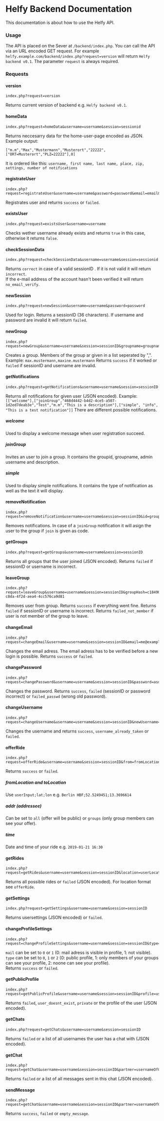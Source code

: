 # Helfy Backend Documentation
This documentation is about how to use the Helfy API.
  
### Usage
The API is placed on the Sever at `/backend/index.php`.
You can call the API via an URL encoded GET request.
For example `helfy.example.com/backend/index.php?request=version` will return `Helfy backend v0.1`.
The parameter `request` is always required.
  
### Requests
#### version
    index.php?request=version
Returns current version of backend e.g. `Helfy backend v0.1`.
  
#### homeData
    index.php?request=homeData&username=username&session=sessionid
Returns neccesarry data for the home-user-page encoded as JSON. Example output:

    ["m.m","Max","Mustermann","Musterort","22222",["ORT=Musterort","PLZ=22222"],0]

It is ordered like this: `username, first name, last name, place, zip, settings, number of notifications`

#### registrateUser
    index.php?request=registrateUser&username=username&password=password&email=email&vname=firstName&nname=lastName&ort=place&plz=zip
Registrates user and returns `success` or `failed`.

#### existsUser
    index.php?request=existsUser&username=username
Checks wether username already exists and returns `true` in this case, otherwise it returns `false`.

#### checkSessionData
    index.php?request=checkSessionData&username=username&session=sessionid
Returns `correct` in case of a valid sessionID . If it is not valid it will return `incorrect`.  
If the e-mail address of the account hasn't been verified it will return `no_email_verify`.

#### newSession
    index.php?request=newSession&username=username&password=password
Used for login. Returns a sessionID (36 characters). If username and password are invalid it will return `failed`.

#### newGroup
    index.php?request=newGroup&username=username&session=sessionID&groupname=groupname&description=description&users=members
Creates a group. Members of the group ar given in a list seperated by ",".
Example: `max.mustermann,maxine.mustermann`
Returns `success` if it worked or `failed` if sessionID and username are invalid.

#### getNotifications
    index.php?request=getNotifications&username=username&session=sessionID
Returns all notifications for given user (JSON encoded).
Example: `[["welcome"],["joinGroup","468d4442-b4d2-4ce5-a507-1d2ed7deab3e","Test","m.m","This is a description"],["simple", "info", "This is a test notification"]]`
There are different possible notifications.
##### welcome
Used to display a welcome message when user registration succeed.
##### joinGroup
Invites an user to join a group. It contains the groupid, groupname, admin username and description.
##### simple
Used to display simple notifications. It contains the type of notification as well as the text it will display.

#### removeNotification
    index.php?request=removeNotification&username=username&session=sessionID&id=groupID&code=actionCode
Removes notifications. In case of a `joinGroup` notification it will asign the user to the group if `join` is given as code.

#### getGroups
    index.php?request=getGroups&username=username&session=sessionID
Returns all groups that the user joined (JSON encoded). Returns `failed` if sessionID or username is incorrect.

#### leaveGroup
    index.php?request=leaveGroup&username=username&session=sessionID&groupHash=c1849032-c8da-4f2d-aea4-4cc576ca9d81
Removes user from group. Returns `success` if everything went fine. Returns `failed` if sessionID or username is incorrect. Returns `failed_not_member` if user is not member of the group to leave.

#### changeEmail
    index.php?request=changeEmail&username=username&session=sessionID&email=me@example.com
Changes the email adress. The email adress has to be verified before a new login is possible. Returns `success` or `failed`.

#### changePassword
    index.php?request=changePassword&username=username&session=sessionID&password=asdf&passwordNew=ghjk
Changes the password. Returns `success`, `failed` (sessionID or password incorrect) or `failed_passwd` (wrong old password).

#### changeUsername
    index.php?request=changeUsername&username=username&session=sessionID&newUsername=nameuser
Changes the username and returns `success`, `username_already_taken` or `failed`.

#### offerRide
    index.php?request=offerRide&username=username&session=sessionID&from=fromLocation&to=toLocation&addr=addressee&time=timeOfRide
Returns `success` or `failed`.
##### fromLocation and toLocation
Use `userInput;lat;lon` e.g. `Berlin HBF;52.5249451;13.3696614`
##### addr (addressee)
Can be set to `all` (offer will be public) or `groups` (only group members can see your offer).
##### time
Date and time of your ride e.g. `2019-01-21 16:30`

#### getRides
    index.php?request=getRides&username=username&session=sessionID&location=userLocation&distance=searchRadius&time=timeToSearchFor
Returns all possible rides or `failed` (JSON encoded). For location format see `offerRide`.

#### getSettings
    index.php?request=getSettings&username=username&session=sessionID
Returns usersettings (JSON encoded) or `failed`.

#### changeProfileSettings
    index.php?request=changeProfileSettings&username=username&session=sessionID&type=publicProfileType&mail=mailVisible
`mail` can be set to `0` or `1` (0: mail adress is visible in profile, 1: not visible).  
`type` can be set to `0`, `1` or `2` (0: public profile, 1: only members of your groups can see your profile, 2: noone can see your profile).  
Returns `success` or `failed`.

#### getPublicProfile
    index.php?request=getPublicProfile&username=username&session=sessionID&profile=usernameOfProfile
Returns `failed`, `user_doesnt_exist`, `private` or the profile of the user (JSON encoded).

#### getChats
    index.php?request=getChats&username=username&session=sessionID
Returns `failed` or a list of all usernames the user has a chat with (JSON encoded).

#### getChat
    index.php?request=getChat&username=username&session=sessionID&partner=usernameOfChatPartner
Returns `failed` or a list of all messages sent in this chat (JSON encoded).

#### sendMessage
    index.php?request=getChat&username=username&session=sessionID&partner=usernameOfChatPartner&message=this+is+a+message
Returns `success`, `failed` or `empty_message`.